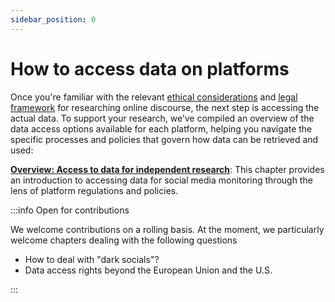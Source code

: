 ```yaml
---
sidebar_position: 0
---
```


# How to access data on platforms

Once you're familiar with the relevant [ethical considerations](01_02_ethical-considerations) and [legal framework](01_03_legal-considerations) for researching online discourse, the next step is accessing the actual data. To support your research, we’ve compiled an overview of the data access options available for each platform, helping you navigate the specific processes and policies that govern how data can be retrieved and used:

**[Overview: Access to data for independent research](02_02_overview-access)**: This chapter provides an introduction to accessing data for social media monitoring through the lens of platform regulations and policies. 

:::info Open for contributions

We welcome contributions on a rolling basis. At the moment, we particularly welcome chapters dealing with the following questions 

- How to deal with "dark socials"?
- Data access rights beyond the European Union and the U.S.

:::